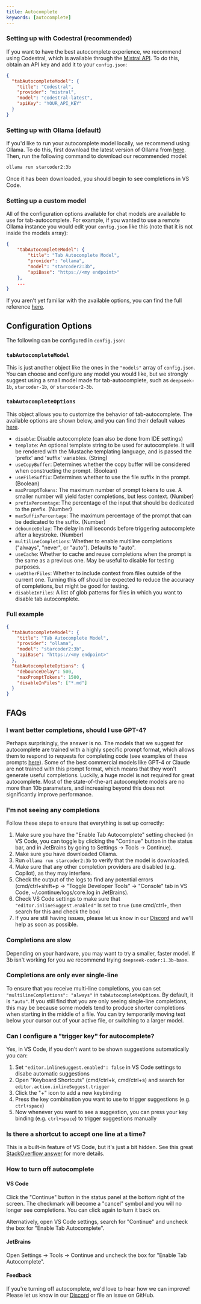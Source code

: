 ```yaml
---
title: Autocomplete
keywords: [autocomplete]
---
```


### Setting up with Codestral (recommended)

If you want to have the best autocomplete experience, we recommend using Codestral, which is available through the [Mistral API](https://console.mistral.ai/). To do this, obtain an API key and add it to your `config.json`:

```json
{
  "tabAutocompleteModel": {
    "title": "Codestral",
    "provider": "mistral",
    "model": "codestral-latest",
    "apiKey": "YOUR_API_KEY"
  }
}
```

### Setting up with Ollama (default)

If you'd like to run your autocomplete model locally, we recommend using Ollama. To do this, first download the latest version of Ollama from [here](https://ollama.ai). Then, run the following command to download our recommended model:

```bash
ollama run starcoder2:3b
```

Once it has been downloaded, you should begin to see completions in VS Code.

### Setting up a custom model

All of the configuration options available for chat models are available to use for tab-autocomplete. For example, if you wanted to use a remote Ollama instance you would edit your `config.json` like this (note that it is not inside the models array):

```json title="config.json"
{
    "tabAutocompleteModel": {
        "title": "Tab Autocomplete Model",
        "provider": "ollama",
        "model": "starcoder2:3b",
        "apiBase": "https://<my endpoint>"
    },
    ...
}
```

If you aren't yet familiar with the available options, you can find the full reference [here](../config.mdx).

## Configuration Options

The following can be configured in `config.json`:

### `tabAutocompleteModel`

This is just another object like the ones in the `"models"` array of `config.json`. You can choose and configure any model you would like, but we strongly suggest using a small model made for tab-autocomplete, such as `deepseek-1b`, `starcoder-1b`, or `starcoder2-3b`.

### `tabAutocompleteOptions`

This object allows you to customize the behavior of tab-autocomplete. The available options are shown below, and you can find their default values [here](https://github.com/continuedev/continue/blob/fbeb2e4fe15d4b434a30a136f74b672485c852d9/core/util/parameters.ts).

- `disable`: Disable autocomplete (can also be done from IDE settings)
- `template`: An optional template string to be used for autocomplete. It will be rendered with the Mustache templating language, and is passed the 'prefix' and 'suffix' variables. (String)
- `useCopyBuffer`: Determines whether the copy buffer will be considered when constructing the prompt. (Boolean)
- `useFileSuffix`: Determines whether to use the file suffix in the prompt. (Boolean)
- `maxPromptTokens`: The maximum number of prompt tokens to use. A smaller number will yield faster completions, but less context. (Number)
- `prefixPercentage`: The percentage of the input that should be dedicated to the prefix. (Number)
- `maxSuffixPercentage`: The maximum percentage of the prompt that can be dedicated to the suffix. (Number)
- `debounceDelay`: The delay in milliseconds before triggering autocomplete after a keystroke. (Number)
- `multilineCompletions`: Whether to enable multiline completions ("always", "never", or "auto"). Defaults to "auto".
- `useCache`: Whether to cache and reuse completions when the prompt is the same as a previous one. May be useful to disable for testing purposes.
- `useOtherFiles`: Whether to include context from files outside of the current one. Turning this off should be expected to reduce the accuracy of completions, but might be good for testing.
- `disableInFiles`: A list of glob patterns for files in which you want to disable tab autocomplete.

### Full example

```json title="config.json"
{
  "tabAutocompleteModel": {
    "title": "Tab Autocomplete Model",
    "provider": "ollama",
    "model": "starcoder2:3b",
    "apiBase": "https://<my endpoint>"
  },
  "tabAutocompleteOptions": {
    "debounceDelay": 500,
    "maxPromptTokens": 1500,
    "disableInFiles": ["*.md"]
  }
}
```

## FAQs

### I want better completions, should I use GPT-4?

Perhaps surprisingly, the answer is no. The models that we suggest for autocomplete are trained with a highly specific prompt format, which allows them to respond to requests for completing code (see examples of these prompts [here](https://github.com/continuedev/continue/blob/d2bc6359e8ebf647892ec953e418042dc7f8a685/core/autocomplete/templates.ts)). Some of the best commercial models like GPT-4 or Claude are not trained with this prompt format, which means that they won't generate useful completions. Luckily, a huge model is not required for great autocomplete. Most of the state-of-the-art autocomplete models are no more than 10b parameters, and increasing beyond this does not significantly improve performance.

### I'm not seeing any completions

Follow these steps to ensure that everything is set up correctly:

1. Make sure you have the "Enable Tab Autocomplete" setting checked (in VS Code, you can toggle by clicking the "Continue" button in the status bar, and in JetBrains by going to Settings -> Tools -> Continue).
2. Make sure you have downloaded Ollama.
3. Run `ollama run starcoder2:3b` to verify that the model is downloaded.
4. Make sure that any other completion providers are disabled (e.g. Copilot), as they may interfere.
5. Check the output of the logs to find any potential errors (cmd/ctrl+shift+p -> "Toggle Developer Tools" -> "Console" tab in VS Code, ~/.continue/logs/core.log in JetBrains).
6. Check VS Code settings to make sure that `"editor.inlineSuggest.enabled"` is set to `true` (use cmd/ctrl+, then search for this and check the box)
7. If you are still having issues, please let us know in our [Discord](https://discord.gg/vapESyrFmJ) and we'll help as soon as possible.

### Completions are slow

Depending on your hardware, you may want to try a smaller, faster model. If 3b isn't working for you we recommend trying `deepseek-coder:1.3b-base`.

### Completions are only ever single-line

To ensure that you receive multi-line completions, you can set `"multilineCompletions": "always"` in `tabAutocompleteOptions`. By default, it is `"auto"`. If you still find that you are only seeing single-line completions, this may be because some models tend to produce shorter completions when starting in the middle of a file. You can try temporarily moving text below your cursor out of your active file, or switching to a larger model.

### Can I configure a "trigger key" for autocomplete?

Yes, in VS Code, if you don't want to be shown suggestions automatically you can:

1. Set `"editor.inlineSuggest.enabled": false` in VS Code settings to disabe automatic suggestions
2. Open "Keyboard Shortcuts" (cmd/ctrl+k, cmd/ctrl+s) and search for `editor.action.inlineSuggest.trigger`
3. Click the "+" icon to add a new keybinding
4. Press the key combination you want to use to trigger suggestions (e.g. `ctrl+space`)
5. Now whenever you want to see a suggestion, you can press your key binding (e.g. `ctrl+space`) to trigger suggestions manually

### Is there a shortcut to accept one line at a time?

This is a built-in feature of VS Code, but it's just a bit hidden. See this great [StackOverflow answer](https://stackoverflow.com/questions/72228174/accept-line-by-line-from-autocompletion/78001122#78001122) for more details.

### How to turn off autocomplete

#### VS Code

Click the "Continue" button in the status panel at the bottom right of the screen. The checkmark will become a "cancel" symbol and you will no longer see completions. You can click again to turn it back on.

Alternatively, open VS Code settings, search for "Continue" and uncheck the box for "Enable Tab Autocomplete".

#### JetBrains

Open Settings -> Tools -> Continue and uncheck the box for "Enable Tab Autocomplete".

#### Feedback

If you're turning off autocomplete, we'd love to hear how we can improve! Please let us know in our [Discord](https://discord.gg/vapESyrFmJ) or file an issue on GitHub.
